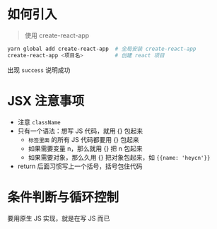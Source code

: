# 如何引入

> 使用 create-react-app

```bash
yarn global add create-react-app  # 全局安装 create-react-app
create-react-app <项目名>			# 创建 react 项目
```

出现 `success` 说明成功

# JSX 注意事项

- 注意 `className`
- 只有一个语法：想写 JS 代码，就用 {} 包起来
  - `标签里面` 的所有 JS 代码都要用 {} 包起来
  - 如果需要变量 n，那么就用 {} 把 n 包起来
  - 如果需要对象，那么久用 {} 把对象包起来，如 `{{name: 'heycn'}}`
- return 后面习惯写上一个括号，括号包住代码

# 条件判断与循环控制

要用原生 JS 实现，就是在写 JS 而已

